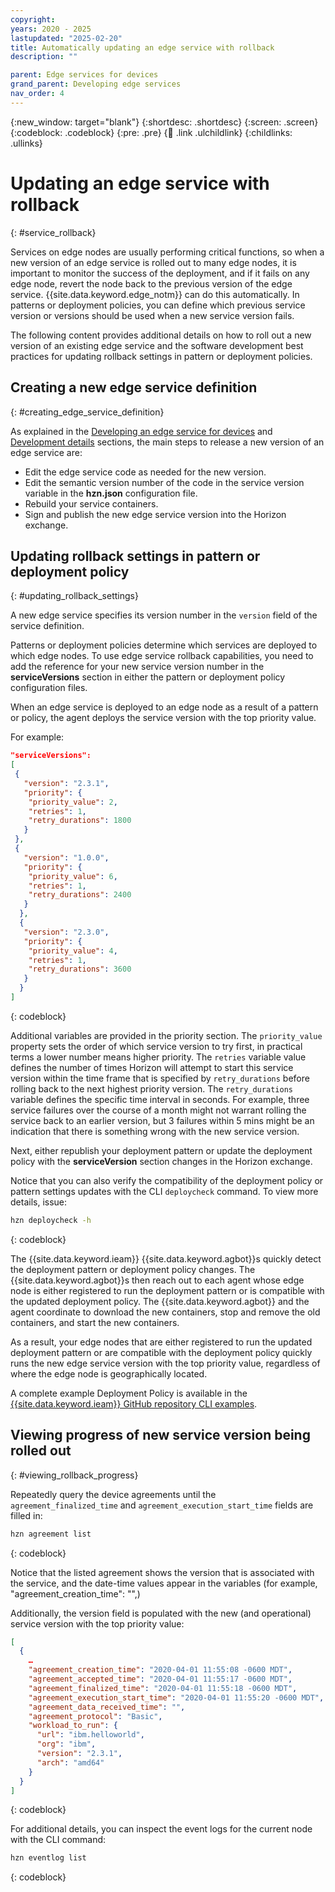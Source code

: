 ```yaml
---
copyright:
years: 2020 - 2025
lastupdated: "2025-02-20"
title: Automatically updating an edge service with rollback
description: ""

parent: Edge services for devices
grand_parent: Developing edge services
nav_order: 4
---
```


{:new_window: target="blank"}
{:shortdesc: .shortdesc}
{:screen: .screen}
{:codeblock: .codeblock}
{:pre: .pre}
{:child: .link .ulchildlink}
{:childlinks: .ullinks}

# Updating an edge service with rollback
{: #service_rollback}

Services on edge nodes are usually performing critical functions, so when a new version of an edge service is rolled out to many edge nodes, it is important to monitor the success of the deployment, and if it fails on any edge node, revert the node back to the previous version of the edge service. {{site.data.keyword.edge_notm}} can do this automatically. In patterns or deployment policies, you can define which previous service version or versions should be used when a new service version fails.

The following content provides additional details on how to roll out a new version of an existing edge service and the software development best practices for updating rollback settings in pattern or deployment policies.

## Creating a new edge service definition
{: #creating_edge_service_definition}

As explained in the [Developing an edge service for devices](../developing/developing.md) and [Development details](../developing/developing_details.md) sections, the main steps to release a new version of an edge service are:

- Edit the edge service code as needed for the new version.
- Edit the semantic version number of the code in the service version variable in the **hzn.json** configuration file.
- Rebuild your service containers.
- Sign and publish the new edge service version into the Horizon exchange.

## Updating rollback settings in pattern or deployment policy
{: #updating_rollback_settings}

A new edge service specifies its version number in the `version` field of the service definition.

Patterns or deployment policies determine which services are deployed to which edge nodes. To use edge service rollback capabilities, you need to add the reference for your new service version number in the **serviceVersions** section in either the pattern or deployment policy configuration files.

When an edge service is deployed to an edge node as a result of a pattern or policy, the agent deploys the service version with the top priority value.

For example:

```json
"serviceVersions":
[
 {
   "version": "2.3.1",
   "priority": {
    "priority_value": 2,
    "retries": 1,
    "retry_durations": 1800
   }
 },
 {
   "version": "1.0.0",
   "priority": {
    "priority_value": 6,
    "retries": 1,
    "retry_durations": 2400
   }
  },
  {
   "version": "2.3.0",
   "priority": {
    "priority_value": 4,
    "retries": 1,
    "retry_durations": 3600
   }
  }
]
```
{: codeblock}

Additional variables are provided in the priority section. The `priority_value` property sets the order of which service version to try first, in practical terms a lower number means higher priority. The `retries` variable value defines the number of times Horizon will attempt to start this service version within the time frame that is specified by `retry_durations` before rolling back to the next highest priority version. The `retry_durations` variable defines the specific time interval in seconds. For example, three service failures over the course of a month might not warrant rolling the service back to an earlier version, but 3 failures within 5 mins might be an indication that there is something wrong with the new service version.

Next, either republish your deployment pattern or update the deployment policy with the **serviceVersion** section changes in the Horizon exchange.

Notice that you can also verify the compatibility of the deployment policy or pattern settings updates with the CLI `deploycheck` command. To view more details, issue:

```bash
hzn deploycheck -h
```
{: codeblock}

The {{site.data.keyword.ieam}} {{site.data.keyword.agbot}}s quickly detect the deployment pattern or deployment policy changes. The {{site.data.keyword.agbot}}s then reach out to each agent whose edge node is either registered to run the deployment pattern or is compatible with the updated deployment policy. The {{site.data.keyword.agbot}} and the agent coordinate to download the new containers, stop and remove the old containers, and start the new containers.

As a result, your edge nodes that are either registered to run the updated deployment pattern or are compatible with the deployment policy quickly runs the new edge service version with the top priority value, regardless of where the edge node is geographically located.

A complete example Deployment Policy is available in the [{{site.data.keyword.ieam}} GitHub repository CLI examples](https://github.com/open-horizon/anax/blob/master/cli/samples/business_policy.json).

## Viewing progress of new service version being rolled out
{: #viewing_rollback_progress}

Repeatedly query the device agreements until the `agreement_finalized_time` and `agreement_execution_start_time` fields are filled in:

```bash
hzn agreement list
```
{: codeblock}

Notice that the listed agreement shows the version that is associated with the service, and the date-time values appear in the variables (for example, "agreement_creation_time": "",)

Additionally, the version field is populated with the new (and operational) service version with the top priority value:

```json
[
  {
    …
    "agreement_creation_time": "2020-04-01 11:55:08 -0600 MDT",
    "agreement_accepted_time": "2020-04-01 11:55:17 -0600 MDT",
    "agreement_finalized_time": "2020-04-01 11:55:18 -0600 MDT",
    "agreement_execution_start_time": "2020-04-01 11:55:20 -0600 MDT",
    "agreement_data_received_time": "",
    "agreement_protocol": "Basic",
    "workload_to_run": {
      "url": "ibm.helloworld",
      "org": "ibm",
      "version": "2.3.1",
      "arch": "amd64"
    }
  }
]
```
{: codeblock}

For additional details, you can inspect the event logs for the current node with the CLI command:

```bash
hzn eventlog list
```
{: codeblock}
